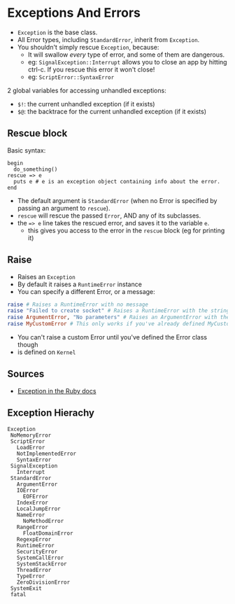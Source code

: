 # Exceptions And Errors
- `Exception` is the base class.
- All Error types, including `StandardError`, inherit from `Exception`.
- You shouldn't simply rescue `Exception`, because:
  - It will swallow *every* type of error, and some of them are dangerous.
  - eg: `SignalException::Interrupt` allows you to close an app by hitting ctrl-c. If you rescue this error it won't close!
  - eg: `ScriptError::SyntaxError` 

2 global variables for accessing unhandled exceptions:
- `$!`: the current unhandled exception (if it exists)
- `$@`: the backtrace for the current unhandled exception (if it exists)

## Rescue block
Basic syntax:
```
begin
  do_something()
rescue => e
  puts e # e is an exception object containing info about the error. 
end

```
- The default argument is `StandardError` (when no Error is specified by passing an argument to `rescue`).
- `rescue` will rescue the passed `Error`, AND any of its subclasses.
- the `=> e` line takes the rescued error, and saves it to the variable `e`.
  - this gives you access to the error in the `rescue` block (eg for printing it)
  
## Raise
- Raises an `Exception`
- By default it raises a `RuntimeError` instance
- You can specify a different Error, or a message:
```ruby
raise # Raises a RuntimeError with no message
raise "Failed to create socket" # Raises a RuntimeError with the string as a message
raise ArgumentError, "No parameters" # Raises an ArgumentError with the string as a message
raise MyCustomError # This only works if you've already defined MyCustomError 

```
- You can't raise a custom Error until you've defined the Error class though
- is defined on `Kernel`
  
## Sources
- [Exception in the Ruby docs](https://ruby-doc.org/core-2.5.1/Exception.html)


## Exception Hierachy
```
Exception
 NoMemoryError
 ScriptError
   LoadError
   NotImplementedError
   SyntaxError
 SignalException
   Interrupt
 StandardError
   ArgumentError
   IOError
     EOFError
   IndexError
   LocalJumpError
   NameError
     NoMethodError
   RangeError
     FloatDomainError
   RegexpError
   RuntimeError
   SecurityError
   SystemCallError
   SystemStackError
   ThreadError
   TypeError
   ZeroDivisionError
 SystemExit
 fatal
```
